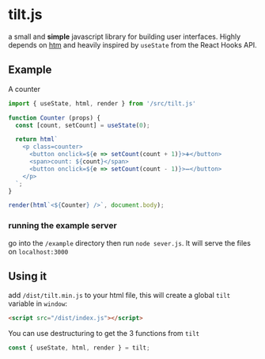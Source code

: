# tilt.js
a small and **simple** javascript library for building user interfaces. Highly depends on [htm](https://github.com/developit/htm) and heavily inspired by `useState` from the React Hooks API.

## Example
A counter
```js
import { useState, html, render } from '/src/tilt.js'

function Counter (props) {
  const [count, setCount] = useState(0);

  return html`
    <p class=counter>
      <button onclick=${e => setCount(count + 1)}>➕</button>
      <span>count: ${count}</span>
      <button onclick=${e => setCount(count - 1)}>➖</button>
    </p>
  `;
}

render(html`<${Counter} />`, document.body);
```

### running the example server
go into the `/example` directory then run `node sever.js`. It will serve the files on `localhost:3000`


## Using it
add `/dist/tilt.min.js` to your html file, this will create a global `tilt` variable in `window`:
```html
<script src="/dist/index.js"></script>
```
You can use destructuring to get the 3 functions from `tilt`
```js
const { useState, html, render } = tilt;
```